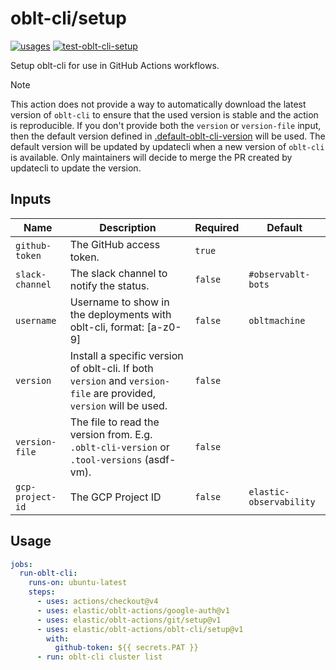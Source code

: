 # <!--name-->oblt-cli/setup<!--/name-->

[![usages](https://img.shields.io/badge/usages-white?logo=githubactions&logoColor=blue)](https://github.com/search?q=elastic%2Foblt-actions%2Foblt-cli%2Fsetup+%28path%3A.github%2Fworkflows+OR+path%3A**%2Faction.yml+OR+path%3A**%2Faction.yaml%29&type=code)
[![test-oblt-cli-setup](https://github.com/elastic/oblt-actions/actions/workflows/test-oblt-cli-setup.yml/badge.svg?branch=main)](https://github.com/elastic/oblt-actions/actions/workflows/test-oblt-cli-setup.yml)

<!--description-->
Setup oblt-cli for use in GitHub Actions workflows.
<!--/description-->

> [!NOTE]
> This action does not provide a way to automatically download the latest version of `oblt-cli` to ensure that the used version is stable and the action is reproducible.
> If you don't provide both the `version` or `version-file` input, then the default version defined in [.default-oblt-cli-version](.default-oblt-cli-version) will be used.
> The default version will be updated by updatecli when a new version of `oblt-cli` is available. Only maintainers will decide to merge the PR created by updatecli to update the version.

## Inputs
<!--inputs-->
| Name             | Description                                                                                                        | Required | Default                 |
|------------------|--------------------------------------------------------------------------------------------------------------------|----------|-------------------------|
| `github-token`   | The GitHub access token.                                                                                           | `true`   | ` `                     |
| `slack-channel`  | The slack channel to notify the status.                                                                            | `false`  | `#observablt-bots`      |
| `username`       | Username to show in the deployments with oblt-cli, format: [a-z0-9]                                                | `false`  | `obltmachine`           |
| `version`        | Install a specific version of oblt-cli. If both `version` and `version-file` are provided, `version` will be used. | `false`  | ` `                     |
| `version-file`   | The file to read the version from. E.g. `.oblt-cli-version` or `.tool-versions` (asdf-vm).                         | `false`  | ` `                     |
| `gcp-project-id` | The GCP Project ID                                                                                                 | `false`  | `elastic-observability` |
<!--/inputs-->

## Usage
<!--usage action="elastic/oblt-actions/**" version="env:VERSION"-->
```yaml
jobs:
  run-oblt-cli:
    runs-on: ubuntu-latest
    steps:
      - uses: actions/checkout@v4
      - uses: elastic/oblt-actions/google-auth@v1
      - uses: elastic/oblt-actions/git/setup@v1
      - uses: elastic/oblt-actions/oblt-cli/setup@v1
        with:
          github-token: ${{ secrets.PAT }}
      - run: oblt-cli cluster list
```
<!--/usage-->
